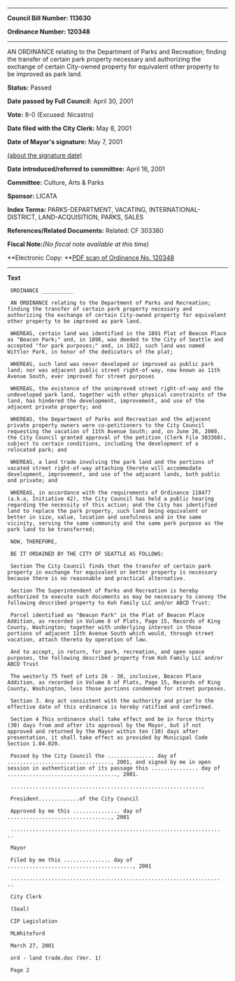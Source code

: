 

********

**Council Bill Number: 113630**
   
**Ordinance Number: 120348**
********

 AN ORDINANCE relating to the Department of Parks and Recreation; finding the transfer of certain park property necessary and authorizing the exchange of certain City-owned property for equivalent other property to be improved as park land.

**Status:** Passed
   
**Date passed by Full Council:** April 30, 2001
   
**Vote:** 8-0 (Excused: Nicastro)
   
**Date filed with the City Clerk:** May 8, 2001
   
**Date of Mayor's signature:** May 7, 2001
   
[(about the signature date)](/~public/approvaldate.htm)
   
   
   
**Date introduced/referred to committee:** April 16, 2001
   
**Committee:** Culture, Arts & Parks
   
**Sponsor:** LICATA
   
   
**Index Terms:** PARKS-DEPARTMENT, VACATING, INTERNATIONAL-DISTRICT, LAND-ACQUISITION, PARKS, SALES

**References/Related Documents:** Related: CF 303380

**Fiscal Note:**_(No fiscal note available at this time)_

**Electronic Copy: **[PDF scan of Ordinance No. 120348](/~archives/Ordinances/Ord_120348.pdf)

********

**Text**
   
```
 ORDINANCE __________

 AN ORDINANCE relating to the Department of Parks and Recreation; finding the transfer of certain park property necessary and authorizing the exchange of certain City-owned property for equivalent other property to be improved as park land.

 WHEREAS, certain land was identified in the 1891 Plat of Beacon Place as "Beacon Park;" and, in 1896, was deeded to the City of Seattle and accepted "for park purposes;" and, in 1922, such land was named Wittler Park, in honor of the dedicators of the plat;

 WHEREAS, such land was never developed or improved as public park land; nor was adjacent public street right-of-way, now known as 11th Avenue South, ever improved for street purposes

 WHEREAS, the existence of the unimproved street right-of-way and the undeveloped park land, together with other physical constraints of the land, has hindered the development, improvement, and use of the adjacent private property; and

 WHEREAS, the Department of Parks and Recreation and the adjacent private property owners were co-petitioners to the City Council requesting the vacation of 11th Avenue South; and, on June 26, 2000, the City Council granted approval of the petition (Clerk File 303360), subject to certain conditions, including the development of a relocated park; and

 WHEREAS, a land trade involving the park land and the portions of vacated street right-of-way attaching thereto will accommodate development, improvement, and use of the adjacent lands, both public and private; and

 WHEREAS, in accordance with the requirements of Ordinance 118477 (a.k.a, Initiative 42), the City Council has held a public hearing regarding the necessity of this action; and the City has identified land to replace the park property, such land being equivalent or better in size, value, location and usefulness and in the same vicinity, serving the same community and the same park purpose as the park land to be transferred;

 NOW, THEREFORE,

 BE IT ORDAINED BY THE CITY OF SEATTLE AS FOLLOWS:

 Section The City Council finds that the transfer of certain park property in exchange for equivalent or better property is necessary because there is no reasonable and practical alternative.

 Section The Superintendent of Parks and Recreation is hereby authorized to execute such documents as may be necessary to convey the following described property to Koh Family LLC and/or ABCD Trust:

 Parcel identified as "Beacon Park" in the Plat of Beacon Place Addition, as recorded in Volume 8 of Plats, Page 15, Records of King County, Washington; together with underlying interest in those portions of adjacent 11th Avenue South which would, through street vacation, attach thereto by operation of law.

 And to accept, in return, for park, recreation, and open space purposes, the following described property from Koh Family LLC and/or ABCD Trust

 The westerly 75 feet of Lots 26 - 30, inclusive, Beacon Place Addition, as recorded in Volume 8 of Plats, Page 15, Records of King County, Washington, less those portions condemned for street purposes.

 Section 3. Any act consistent with the authority and prior to the effective date of this ordinance is hereby ratified and confirmed.

 Section 4 This ordinance shall take effect and be in force thirty (30) days from and after its approval by the Mayor, but if not approved and returned by the Mayor within ten (10) days after presentation, it shall take effect as provided by Municipal Code Section 1.04.020.

 Passed by the City Council the ............... day of ................................., 2001, and signed by me in open session in authentication of its passage this ............... day of ..................................., 2001.

 ..............................................................

 President.............of the City Council

 Approved by me this ............... day of ................................., 2001

 ................................................................... ..

 Mayor

 Filed by me this ............... day of ........................................, 2001

 ................................................................... ..

 City Clerk

 (Seal)

 CIP Legislation

 MLWhiteford

 March 27, 2001

 ord - land trade.doc (Ver. 1)

 Page 2

```
